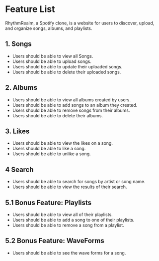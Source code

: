 # Feature List

RhythmRealm, a Spotify clone, is a website for users to discover, upload, and organize songs, albums, and playlists.


## 1. Songs
* Users should be able to view all Songs.
* Users should be able to upload songs.
* Users should be able to update their uploaded songs.
* Users should be able to delete their uploaded songs.


## 2. Albums
* Users should be able to view all albums created by users.
* Users should be able to add songs to an album they created.
* Users should be able to remove songs from their albums.
* Users should be able to delete their albums.


## 3. Likes
* Users should be able to view the likes on a song.
* Users should be able to like a song.
* Users should be able to unlike a song.


## 4 Search
* Users should be able to search for songs by artist or song name.
* Users should be able to view the results of their search.


## 5.1 Bonus Feature: Playlists
* Users should be able to view all of their playlists.
* Users should be able to add a song to one of their playlists.
* Users should be able to remove a song from a playlist.


## 5.2 Bonus Feature: WaveForms
* Users should be able to see the wave forms for a song.
